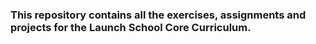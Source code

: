 ### This repository contains all the exercises, assignments and projects for the Launch School Core Curriculum.
